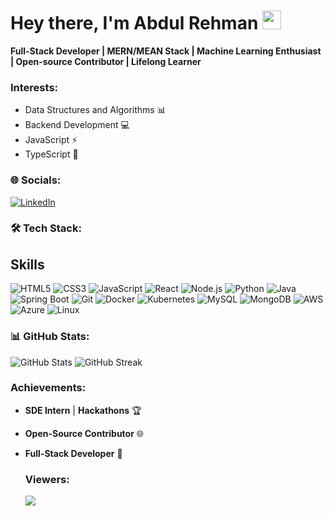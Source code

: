 # Hey there, I'm Abdul Rehman <img src="https://raw.githubusercontent.com/MartinHeinz/MartinHeinz/master/wave.gif" width="30px">


**Full-Stack Developer | MERN/MEAN Stack | Machine Learning Enthusiast | Open-source Contributor | Lifelong Learner**

### Interests:
- Data Structures and Algorithms 📊
- Backend Development 💻
- JavaScript ⚡
- TypeScript 🚀

### 🌐 Socials:
[![LinkedIn](https://img.shields.io/badge/LinkedIn-%230077B5.svg?style=for-the-badge&logo=linkedin&logoColor=white)](https://www.linkedin.com/in/abdulrehman07/)

### 🛠 Tech Stack:
## Skills

![HTML5](https://img.shields.io/badge/HTML5-%23E34F26.svg?style=for-the-badge&logo=html5&logoColor=white)
![CSS3](https://img.shields.io/badge/CSS3-%231572B6.svg?style=for-the-badge&logo=css3&logoColor=white)
![JavaScript](https://img.shields.io/badge/JavaScript-%23F7DF1E.svg?style=for-the-badge&logo=javascript&logoColor=black)
![React](https://img.shields.io/badge/React-%2320232a.svg?style=for-the-badge&logo=react&logoColor=%2361DAFB)
![Node.js](https://img.shields.io/badge/Node.js-%2343853D.svg?style=for-the-badge&logo=node.js&logoColor=white)
![Python](https://img.shields.io/badge/Python-%233776AB.svg?style=for-the-badge&logo=python&logoColor=white)
![Java](https://img.shields.io/badge/Java-%23ED8B00.svg?style=for-the-badge&logo=java&logoColor=white)
![Spring Boot](https://img.shields.io/badge/Spring%20Boot-%236DB33F.svg?style=for-the-badge&logo=springboot&logoColor=white)
![Git](https://img.shields.io/badge/Git-%23F05032.svg?style=for-the-badge&logo=git&logoColor=white)
![Docker](https://img.shields.io/badge/Docker-%230db7ed.svg?style=for-the-badge&logo=docker&logoColor=white)
![Kubernetes](https://img.shields.io/badge/Kubernetes-%23326ce5.svg?style=for-the-badge&logo=kubernetes&logoColor=white)
![MySQL](https://img.shields.io/badge/MySQL-%234479A1.svg?style=for-the-badge&logo=mysql&logoColor=white)
![MongoDB](https://img.shields.io/badge/MongoDB-%2347A248.svg?style=for-the-badge&logo=mongodb&logoColor=white)
![AWS](https://img.shields.io/badge/Amazon%20AWS-%23232F3E.svg?style=for-the-badge&logo=amazonaws&logoColor=white)
![Azure](https://img.shields.io/badge/Microsoft%20Azure-%230078D4.svg?style=for-the-badge&logo=microsoftazure&logoColor=white)
![Linux](https://img.shields.io/badge/Linux-%23FCC624.svg?style=for-the-badge&logo=linux&logoColor=black)



### 📊 GitHub Stats:
![GitHub Stats](https://github-readme-stats.vercel.app/api?username=manwithbigheart&show_icons=true&theme=default)
![GitHub Streak](https://github-readme-streak-stats.herokuapp.com/?user=manwithbigheart&theme=default)

### Achievements:
- **SDE Intern** | **Hackathons** 🏆
- **Open-Source Contributor** 🌐
- **Full-Stack Developer** 🌟

  ### **Viewers:**
  ![](https://visitcount.itsvg.in/api?id=manwithbigheart&label=Profile%20Views&color=1&icon=2&pretty=true)

